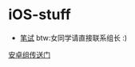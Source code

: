 # iOS-stuff

- [笔试](interview.md)  btw:女同学请直接联系组长 :)

[安卓组传送门](https://github.com/dyweb/android-stuff)
